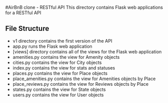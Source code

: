 #AirBnB clone - RESTful API
This directory contains Flask web applications for a RESTful API

## File Structure
* v1 directory contains the first version of the API
* app.py runs the Flask web application
* [views] directory contains all of the views for the Flask web application
* amenities.py contains the view for Amenity objects
* cities.py contains the view for City objects
* index.py contains the view for stats and statuses
* places.py contains the view for Place objects
* place_amenities.py contains the view for Amenities objects by Place
* place_reviews.py contains the view for Reviews objects by Place
* states.py contains the view for State objects
* users.py contains the view for User objects
